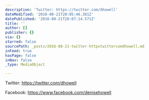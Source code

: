 ```yaml
---
description: 'Twitter: https://twitter.com/dhowell'
dateModified: '2016-08-21T20:05:46.381Z'
datePublished: '2016-08-21T20:07:14.571Z'
title: ''
author: []
publisher: {}
via: {}
starred: false
sourcePath: _posts/2016-08-21-twitter-httpstwittercomdhowell.md
inFeed: true
hasPage: false
inNav: false
_type: MediaObject

---
```

Twitter: https://twitter.com/dhowell

Facebook: https://www.facebook.com/denisehowell